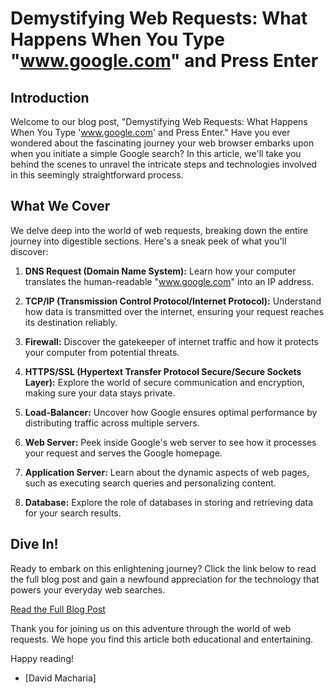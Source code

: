 # Demystifying Web Requests: What Happens When You Type "www.google.com" and Press Enter

## Introduction

Welcome to our blog post, "Demystifying Web Requests: What Happens When You Type 'www.google.com' and Press Enter." Have you ever wondered about the fascinating journey your web browser embarks upon when you initiate a simple Google search? In this article, we'll take you behind the scenes to unravel the intricate steps and technologies involved in this seemingly straightforward process.

## What We Cover

We delve deep into the world of web requests, breaking down the entire journey into digestible sections. Here's a sneak peek of what you'll discover:

1. **DNS Request (Domain Name System):** Learn how your computer translates the human-readable "www.google.com" into an IP address.

2. **TCP/IP (Transmission Control Protocol/Internet Protocol):** Understand how data is transmitted over the internet, ensuring your request reaches its destination reliably.

3. **Firewall:** Discover the gatekeeper of internet traffic and how it protects your computer from potential threats.

4. **HTTPS/SSL (Hypertext Transfer Protocol Secure/Secure Sockets Layer):** Explore the world of secure communication and encryption, making sure your data stays private.

5. **Load-Balancer:** Uncover how Google ensures optimal performance by distributing traffic across multiple servers.

6. **Web Server:** Peek inside Google's web server to see how it processes your request and serves the Google homepage.

7. **Application Server:** Learn about the dynamic aspects of web pages, such as executing search queries and personalizing content.

8. **Database:** Explore the role of databases in storing and retrieving data for your search results.

## Dive In!

Ready to embark on this enlightening journey? Click the link below to read the full blog post and gain a newfound appreciation for the technology that powers your everyday web searches.

[Read the Full Blog Post](https://www.linkedin.com/pulse/hidden-magic-behind-your-google-searches-what-really-happens-david)

Thank you for joining us on this adventure through the world of web requests. We hope you find this article both educational and entertaining.

Happy reading!

- [David Macharia]

